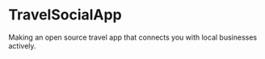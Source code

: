 # TravelSocialApp
Making an open source travel app that connects you with local businesses actively.
